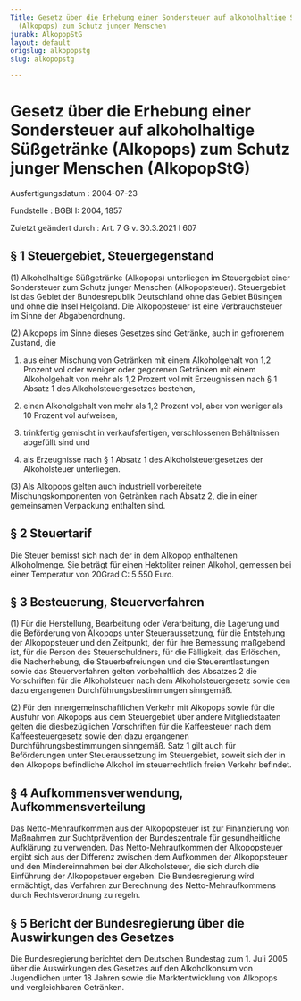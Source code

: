 ```yaml
---
Title: Gesetz über die Erhebung einer Sondersteuer auf alkoholhaltige Süßgetränke
  (Alkopops) zum Schutz junger Menschen
jurabk: AlkopopStG
layout: default
origslug: alkopopstg
slug: alkopopstg

---
```


# Gesetz über die Erhebung einer Sondersteuer auf alkoholhaltige Süßgetränke (Alkopops) zum Schutz junger Menschen (AlkopopStG)

Ausfertigungsdatum
:   2004-07-23

Fundstelle
:   BGBl I: 2004, 1857

Zuletzt geändert durch
:   Art. 7 G v. 30.3.2021 I 607



## § 1 Steuergebiet, Steuergegenstand

(1) Alkoholhaltige Süßgetränke (Alkopops) unterliegen im Steuergebiet
einer Sondersteuer zum Schutz junger Menschen (Alkopopsteuer).
Steuergebiet ist das Gebiet der Bundesrepublik Deutschland ohne das
Gebiet Büsingen und ohne die Insel Helgoland. Die Alkopopsteuer ist
eine Verbrauchsteuer im Sinne der Abgabenordnung.

(2) Alkopops im Sinne dieses Gesetzes sind Getränke, auch in
gefrorenem Zustand, die

1.  aus einer Mischung von Getränken mit einem Alkoholgehalt von 1,2
    Prozent vol oder weniger oder gegorenen Getränken mit einem
    Alkoholgehalt von mehr als 1,2 Prozent vol mit Erzeugnissen nach § 1
    Absatz 1 des Alkoholsteuergesetzes bestehen,


2.  einen Alkoholgehalt von mehr als 1,2 Prozent vol, aber von weniger als
    10 Prozent vol aufweisen,


3.  trinkfertig gemischt in verkaufsfertigen, verschlossenen Behältnissen
    abgefüllt sind und


4.  als Erzeugnisse nach § 1 Absatz 1 des Alkoholsteuergesetzes der
    Alkoholsteuer unterliegen.




(3) Als Alkopops gelten auch industriell vorbereitete
Mischungskomponenten von Getränken nach Absatz 2, die in einer
gemeinsamen Verpackung enthalten sind.


## § 2 Steuertarif

Die Steuer bemisst sich nach der in dem Alkopop enthaltenen
Alkoholmenge. Sie beträgt für einen Hektoliter reinen Alkohol,
gemessen bei einer Temperatur von 20Grad C: 5 550 Euro.


## § 3 Besteuerung, Steuerverfahren

(1) Für die Herstellung, Bearbeitung oder Verarbeitung, die Lagerung
und die Beförderung von Alkopops unter Steueraussetzung, für die
Entstehung der Alkopopsteuer und den Zeitpunkt, der für ihre Bemessung
maßgebend ist, für die Person des Steuerschuldners, für die
Fälligkeit, das Erlöschen, die Nacherhebung, die Steuerbefreiungen und
die Steuerentlastungen sowie das Steuerverfahren gelten vorbehaltlich
des Absatzes 2 die Vorschriften für die Alkoholsteuer nach dem
Alkoholsteuergesetz sowie den dazu ergangenen
Durchführungsbestimmungen sinngemäß.

(2) Für den innergemeinschaftlichen Verkehr mit Alkopops sowie für die
Ausfuhr von Alkopops aus dem Steuergebiet über andere Mitgliedstaaten
gelten die diesbezüglichen Vorschriften für die Kaffeesteuer nach dem
Kaffeesteuergesetz sowie den dazu ergangenen Durchführungsbestimmungen
sinngemäß. Satz 1 gilt auch für Beförderungen unter Steueraussetzung
im Steuergebiet, soweit sich der in den Alkopops befindliche Alkohol
im steuerrechtlich freien Verkehr befindet.


## § 4 Aufkommensverwendung, Aufkommensverteilung

Das Netto-Mehraufkommen aus der Alkopopsteuer ist zur Finanzierung von
Maßnahmen zur Suchtprävention der Bundeszentrale für gesundheitliche
Aufklärung zu verwenden. Das Netto-Mehraufkommen der Alkopopsteuer
ergibt sich aus der Differenz zwischen dem Aufkommen der Alkopopsteuer
und den Mindereinnahmen bei der Alkoholsteuer, die sich durch die
Einführung der Alkopopsteuer ergeben. Die Bundesregierung wird
ermächtigt, das Verfahren zur Berechnung des Netto-Mehraufkommens
durch Rechtsverordnung zu regeln.


## § 5 Bericht der Bundesregierung über die Auswirkungen des Gesetzes

Die Bundesregierung berichtet dem Deutschen Bundestag zum 1. Juli 2005
über die Auswirkungen des Gesetzes auf den Alkoholkonsum von
Jugendlichen unter 18 Jahren sowie die Marktentwicklung von Alkopops
und vergleichbaren Getränken.

